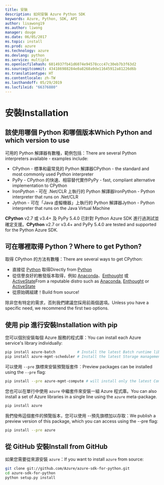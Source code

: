 ```yaml
---
title: 安裝
description: 如何安裝 Azure Python SDK
keywords: Azure, Python, SDK, API
author: lisawong19
ms.author: liwong
manager: douge
ms.date: 06/05/2017
ms.topic: install
ms.prod: azure
ms.technology: azure
ms.devlang: python
ms.service: multiple
ms.openlocfilehash: 6014937fb41d6074e94578ccc47c30eb7b3f63d2
ms.sourcegitcommit: 434186988284e0a8268a9de11645912a81226d6b
ms.translationtype: HT
ms.contentlocale: zh-TW
ms.lasthandoff: 05/29/2019
ms.locfileid: "66376880"
---
```

# <a name="installation"></a><span data-ttu-id="922c2-104">安裝</span><span class="sxs-lookup"><span data-stu-id="922c2-104">Installation</span></span>

## <a name="which-python-and-which-version-to-use"></a><span data-ttu-id="922c2-105">該使用哪個 Python 和哪個版本</span><span class="sxs-lookup"><span data-stu-id="922c2-105">Which Python and which version to use</span></span>

<span data-ttu-id="922c2-106">可用的 Python 解譯器有數種，範例包括：</span><span class="sxs-lookup"><span data-stu-id="922c2-106">There are several Python interpreters available - examples include:</span></span>

* <span data-ttu-id="922c2-107">CPython - 標準和最常見的 Python 解譯器</span><span class="sxs-lookup"><span data-stu-id="922c2-107">CPython - the standard and most commonly used Python interpreter</span></span>
* <span data-ttu-id="922c2-108">PyPy - CPython 的快速、相容替代實作</span><span class="sxs-lookup"><span data-stu-id="922c2-108">PyPy - fast, compliant alternative implementation to CPython</span></span>
* <span data-ttu-id="922c2-109">IronPython - 可在 .Net/CLR 上執行的 Python 解譯器</span><span class="sxs-lookup"><span data-stu-id="922c2-109">IronPython - Python interpreter that runs on .Net/CLR</span></span>
* <span data-ttu-id="922c2-110">Jython - 可在「Java 虛擬機器」上執行的 Python 解譯器</span><span class="sxs-lookup"><span data-stu-id="922c2-110">Jython - Python interpreter that runs on the Java Virtual Machine</span></span>

<span data-ttu-id="922c2-111">**CPython** v2.7 或 v3.4+ 及 PyPy 5.4.0 已針對 Python Azure SDK 進行過測試並確定支援。</span><span class="sxs-lookup"><span data-stu-id="922c2-111">**CPython** v2.7 or v3.4+ and PyPy 5.4.0 are tested and supported for the Python Azure SDK.</span></span>

## <a name="where-to-get-python"></a><span data-ttu-id="922c2-112">可在哪裡取得 Python？</span><span class="sxs-lookup"><span data-stu-id="922c2-112">Where to get Python?</span></span>

<span data-ttu-id="922c2-113">取得 CPython 的方法有數種：</span><span class="sxs-lookup"><span data-stu-id="922c2-113">There are several ways to get CPython:</span></span>

* <span data-ttu-id="922c2-114">直接從 [Python](https://www.python.org/) 取得</span><span class="sxs-lookup"><span data-stu-id="922c2-114">Directly from [Python](https://www.python.org/)</span></span>
* <span data-ttu-id="922c2-115">從信譽良好的散發版本取得，例如 [Anaconda](https://www.anaconda.com/)、[Enthought](https://www.enthought.com/) 或 [ActiveState](https://www.activestate.com/)</span><span class="sxs-lookup"><span data-stu-id="922c2-115">From a reputable distro such as [Anaconda](https://www.anaconda.com/), [Enthought](https://www.enthought.com/) or [ActiveState](https://www.activestate.com/)</span></span>
* <span data-ttu-id="922c2-116">從原始碼組建！</span><span class="sxs-lookup"><span data-stu-id="922c2-116">Build from source!</span></span>

<span data-ttu-id="922c2-117">除非您有特定的需求，否則我們建議您採用前兩個選項。</span><span class="sxs-lookup"><span data-stu-id="922c2-117">Unless you have a specific need, we recommend the first two options.</span></span>

## <a name="installation-with-pip"></a><span data-ttu-id="922c2-118">使用 pip 進行安裝</span><span class="sxs-lookup"><span data-stu-id="922c2-118">Installation with pip</span></span>

<span data-ttu-id="922c2-119">您可以個別安裝每個 Azure 服務的程式庫：</span><span class="sxs-lookup"><span data-stu-id="922c2-119">You can install each Azure service's library individually:</span></span>

```bash
pip install azure-batch          # Install the latest Batch runtime library
pip install azure-mgmt-scheduler # Install the latest Storage management library
```

<span data-ttu-id="922c2-120">可以使用 `--pre` 旗標來安裝預覽版套件︰</span><span class="sxs-lookup"><span data-stu-id="922c2-120">Preview packages can be installed using the `--pre` flag:</span></span>

```bash
pip install --pre azure-mgmt-compute # will install only the latest Compute Management library
```

<span data-ttu-id="922c2-121">您也可以在單行中使用 `azure` 中繼套件來安裝一組 Azure 程式庫。</span><span class="sxs-lookup"><span data-stu-id="922c2-121">You can also install a set of Azure libraries in a single line using the `azure` meta-package.</span></span>

```bash
pip install azure
```

<span data-ttu-id="922c2-122">我們發佈這個套件的預覽版本，您可以使用 --預先旗標加以存取：</span><span class="sxs-lookup"><span data-stu-id="922c2-122">We publish a preview version of this package, which you can access using the --pre flag:</span></span>

```bash
pip install --pre azure
```

## <a name="install-from-github"></a><span data-ttu-id="922c2-123">從 GitHub 安裝</span><span class="sxs-lookup"><span data-stu-id="922c2-123">Install from GitHub</span></span>

<span data-ttu-id="922c2-124">如果您需要從來源安裝 `azure`：</span><span class="sxs-lookup"><span data-stu-id="922c2-124">If you want to install `azure` from source:</span></span>

```bash
git clone git://github.com/Azure/azure-sdk-for-python.git
cd azure-sdk-for-python
python setup.py install
```
